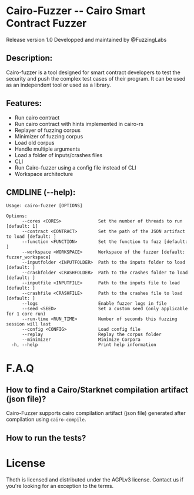 # Cairo-Fuzzer -- Cairo Smart Contract Fuzzer

Release version 1.0 
Developped and maintained by @FuzzingLabs

## Description:

Cairo-fuzzer is a tool designed for smart contract developers to test the security and push the complex test cases of their program. It can be used as an independent tool or used as a library.

## Features:

- Run cairo contract
- Run cairo contract with hints implemented in cairo-rs
- Replayer of fuzzing corpus
- Minimizer of fuzzing corpus
- Load old corpus
- Handle multiple arguments
- Load a folder of inputs/crashes files
- CLI
- Run Cairo-fuzzer using a config file instead of CLI
- Workspace architecture

## CMDLINE (--help):

```
Usage: cairo-fuzzer [OPTIONS]

Options:
      --cores <CORES>              Set the number of threads to run [default: 1]
      --contract <CONTRACT>        Set the path of the JSON artifact to load [default: ]
      --function <FUNCTION>        Set the function to fuzz [default: ]
      --workspace <WORKSPACE>      Workspace of the fuzzer [default: fuzzer_workspace]
      --inputfolder <INPUTFOLDER>  Path to the inputs folder to load [default: ]
      --crashfolder <CRASHFOLDER>  Path to the crashes folder to load [default: ]
      --inputfile <INPUTFILE>      Path to the inputs file to load [default: ]
      --crashfile <CRASHFILE>      Path to the crashes file to load [default: ]
      --logs                       Enable fuzzer logs in file
      --seed <SEED>                Set a custom seed (only applicable for 1 core run)
      --run-time <RUN_TIME>        Number of seconds this fuzzing session will last
      --config <CONFIG>            Load config file
      --replay                     Replay the corpus folder
      --minimizer                  Minimize Corpora
  -h, --help                       Print help information
```

# F.A.Q

## How to find a Cairo/Starknet compilation artifact (json file)?

Cairo-Fuzzer supports cairo compilation artifact (json file) generated after compilation using `cairo-compile`.

## How to run the tests?

# License

Thoth is licensed and distributed under the AGPLv3 license. Contact us if you're looking for an exception to the terms.